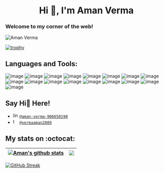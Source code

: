<h1 align="center">Hi 👋, I'm Aman Verma</h1>
<h3 align="center"></h3>

### Welcome to my corner of the web!

<p align="left"> <img src="https://komarev.com/ghpvc/?username=Aman-Verma-28&label=Profile%20views&color=0e75b6&style=flat" alt="Aman Verma" /> </p>

[![trophy](https://github-profile-trophy.vercel.app/?username=Aman-Verma-28&theme=onedark)](https://github.com/ryo-ma/github-profile-trophy)


## Languages and Tools:
![image](https://img.shields.io/badge/Python-FFD43B?style=for-the-badge&logo=python&logoColor=blue)
![image](https://img.shields.io/badge/Django-092E20?style=for-the-badge&logo=django&logoColor=green)
![image](https://img.shields.io/badge/JavaScript-323330?style=for-the-badge&logo=javascript&logoColor=F7DF1E)
![image](https://img.shields.io/badge/Node.js-339933?style=for-the-badge&logo=nodedotjs&logoColor=white)
![image](https://img.shields.io/badge/React-20232A?style=for-the-badge&logo=react&logoColor=61DAFB)
![image](https://img.shields.io/badge/Docker-2CA5E0?style=for-the-badge&logo=docker&logoColor=white)
![image](https://img.shields.io/badge/Flask-000000?style=for-the-badge&logo=flask&logoColor=white)
![image](https://img.shields.io/badge/GIT-E44C30?style=for-the-badge&logo=git&logoColor=white)
![image](https://img.shields.io/badge/PostgreSQL-316192?style=for-the-badge&logo=postgresql&logoColor=white)
![image](https://img.shields.io/badge/MongoDB-4EA94B?style=for-the-badge&logo=mongodb&logoColor=white)
![image](https://img.shields.io/badge/Amazon_AWS-FF9900?style=for-the-badge&logo=amazonaws&logoColor=white)
![image](https://img.shields.io/badge/GraphQl-E10098?style=for-the-badge&logo=graphql&logoColor=white)
![image](https://img.shields.io/badge/fastapi-109989?style=for-the-badge&logo=FASTAPI&logoColor=white)
![image](https://img.shields.io/badge/kubernetes-326ce5.svg?&style=for-the-badge&logo=kubernetes&logoColor=white)
![image](https://img.shields.io/badge/Linux-FCC624?style=for-the-badge&logo=linux&logoColor=black)
![image](https://img.shields.io/badge/Jenkins-D24939?style=for-the-badge&logo=Jenkins&logoColor=white)
![image](https://img.shields.io/badge/MySQL-005C84?style=for-the-badge&logo=mysql&logoColor=white)

## Say Hi👋 Here! 

- <img src="https://img.shields.io/badge/LinkedIn-0077B5?style=for-the-badge&logo=linkedin&logoColor=white" alt="linkedin logo" height="16px"> [`@aman-verma-906650190`](https://www.linkedin.com/in/aman-verma-906650190/)
- <img src="https://img.shields.io/badge/Twitter-1DA1F2?style=for-the-badge&logo=twitter&logoColor=white" alt="twitter logo" height="16px">  [`@vermaaman2809`](https://twitter.com/vermaaman2809)


## My stats on :octocat:
| <a href="https://github.com/anuraghazra/github-readme-stats"><img align="center" src="https://github-readme-stats.vercel.app/api?username=Aman-Verma-28&show_icons=true&include_all_commits=true&theme=dark&hide_border=true" alt="Aman's github stats" /></a> | <a href="https://github.com/anuraghazra/github-readme-stats"><img align="center" src="https://github-readme-stats.vercel.app/api/top-langs/?username=Aman-Verma-28&layout=compact&theme=dark&hide_border=true" /></a> |
| ------------- | ------------- |

[![GitHub Streak](https://github-readme-streak-stats.herokuapp.com?user=Aman-Verma-28&theme=dark)](https://git.io/streak-stats)
